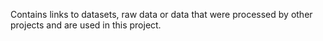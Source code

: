 Contains links to datasets, raw data or data that were processed by other projects and are used in this project.
